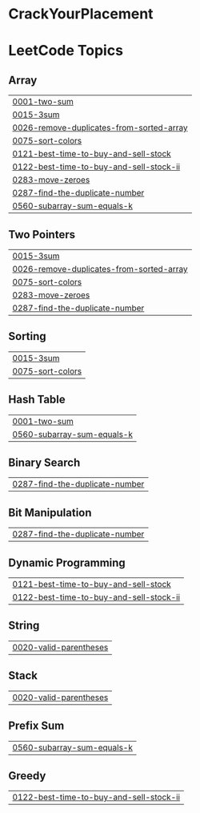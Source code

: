 # CrackYourPlacement

<!---LeetCode Topics Start-->
# LeetCode Topics
## Array
|  |
| ------- |
| [0001-two-sum](https://github.com/omkarnagalgawe/CrackYourPlacement/tree/master/0001-two-sum) |
| [0015-3sum](https://github.com/omkarnagalgawe/CrackYourPlacement/tree/master/0015-3sum) |
| [0026-remove-duplicates-from-sorted-array](https://github.com/omkarnagalgawe/CrackYourPlacement/tree/master/0026-remove-duplicates-from-sorted-array) |
| [0075-sort-colors](https://github.com/omkarnagalgawe/CrackYourPlacement/tree/master/0075-sort-colors) |
| [0121-best-time-to-buy-and-sell-stock](https://github.com/omkarnagalgawe/CrackYourPlacement/tree/master/0121-best-time-to-buy-and-sell-stock) |
| [0122-best-time-to-buy-and-sell-stock-ii](https://github.com/omkarnagalgawe/CrackYourPlacement/tree/master/0122-best-time-to-buy-and-sell-stock-ii) |
| [0283-move-zeroes](https://github.com/omkarnagalgawe/CrackYourPlacement/tree/master/0283-move-zeroes) |
| [0287-find-the-duplicate-number](https://github.com/omkarnagalgawe/CrackYourPlacement/tree/master/0287-find-the-duplicate-number) |
| [0560-subarray-sum-equals-k](https://github.com/omkarnagalgawe/CrackYourPlacement/tree/master/0560-subarray-sum-equals-k) |
## Two Pointers
|  |
| ------- |
| [0015-3sum](https://github.com/omkarnagalgawe/CrackYourPlacement/tree/master/0015-3sum) |
| [0026-remove-duplicates-from-sorted-array](https://github.com/omkarnagalgawe/CrackYourPlacement/tree/master/0026-remove-duplicates-from-sorted-array) |
| [0075-sort-colors](https://github.com/omkarnagalgawe/CrackYourPlacement/tree/master/0075-sort-colors) |
| [0283-move-zeroes](https://github.com/omkarnagalgawe/CrackYourPlacement/tree/master/0283-move-zeroes) |
| [0287-find-the-duplicate-number](https://github.com/omkarnagalgawe/CrackYourPlacement/tree/master/0287-find-the-duplicate-number) |
## Sorting
|  |
| ------- |
| [0015-3sum](https://github.com/omkarnagalgawe/CrackYourPlacement/tree/master/0015-3sum) |
| [0075-sort-colors](https://github.com/omkarnagalgawe/CrackYourPlacement/tree/master/0075-sort-colors) |
## Hash Table
|  |
| ------- |
| [0001-two-sum](https://github.com/omkarnagalgawe/CrackYourPlacement/tree/master/0001-two-sum) |
| [0560-subarray-sum-equals-k](https://github.com/omkarnagalgawe/CrackYourPlacement/tree/master/0560-subarray-sum-equals-k) |
## Binary Search
|  |
| ------- |
| [0287-find-the-duplicate-number](https://github.com/omkarnagalgawe/CrackYourPlacement/tree/master/0287-find-the-duplicate-number) |
## Bit Manipulation
|  |
| ------- |
| [0287-find-the-duplicate-number](https://github.com/omkarnagalgawe/CrackYourPlacement/tree/master/0287-find-the-duplicate-number) |
## Dynamic Programming
|  |
| ------- |
| [0121-best-time-to-buy-and-sell-stock](https://github.com/omkarnagalgawe/CrackYourPlacement/tree/master/0121-best-time-to-buy-and-sell-stock) |
| [0122-best-time-to-buy-and-sell-stock-ii](https://github.com/omkarnagalgawe/CrackYourPlacement/tree/master/0122-best-time-to-buy-and-sell-stock-ii) |
## String
|  |
| ------- |
| [0020-valid-parentheses](https://github.com/omkarnagalgawe/CrackYourPlacement/tree/master/0020-valid-parentheses) |
## Stack
|  |
| ------- |
| [0020-valid-parentheses](https://github.com/omkarnagalgawe/CrackYourPlacement/tree/master/0020-valid-parentheses) |
## Prefix Sum
|  |
| ------- |
| [0560-subarray-sum-equals-k](https://github.com/omkarnagalgawe/CrackYourPlacement/tree/master/0560-subarray-sum-equals-k) |
## Greedy
|  |
| ------- |
| [0122-best-time-to-buy-and-sell-stock-ii](https://github.com/omkarnagalgawe/CrackYourPlacement/tree/master/0122-best-time-to-buy-and-sell-stock-ii) |
<!---LeetCode Topics End-->